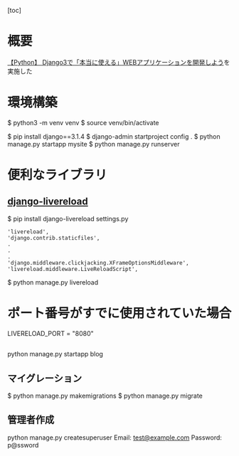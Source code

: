 [toc]
# 概要
[【Python】 Django3で「本当に使える」WEBアプリケーションを開発しよう](https://www.udemy.com/course/reallysite/)を実施した

# 環境構築
$ python3 -m venv venv
$ source venv/bin/activate

$ pip install django==3.1.4
$ django-admin startproject config .
$ python manage.py startapp mysite
$ python manage.py runserver

# 便利なライブラリ
## [django-livereload](https://pypi.org/project/django-livereload/)
$ pip install django-livereload
settings.py
```
'livereload',
'django.contrib.staticfiles',
.
.
.
'django.middleware.clickjacking.XFrameOptionsMiddleware',
'livereload.middleware.LiveReloadScript',
```
$ python manage.py livereload

# ポート番号がすでに使用されていた場合
LIVERELOAD_PORT = "8080"

##
python manage.py startapp blog

## マイグレーション
$ python manage.py makemigrations
$ python manage.py migrate

## 管理者作成
python manage.py createsuperuser
Email: test@example.com
Password: p@ssword